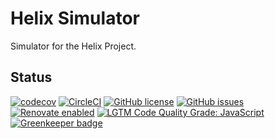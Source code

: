 Helix Simulator
===============

Simulator for the Helix Project.

Status
------
[![codecov](https://img.shields.io/codecov/c/github/adobe/helix-simulator.svg)](https://codecov.io/gh/adobe/helix-simulator)
[![CircleCI](https://img.shields.io/circleci/project/github/adobe/helix-simulator.svg)](https://circleci.com/gh/adobe/helix-simulator)
[![GitHub license](https://img.shields.io/github/license/adobe/helix-simulator.svg)](https://github.com/adobe/helix-simulator/blob/master/LICENSE.txt)
[![GitHub issues](https://img.shields.io/github/issues/adobe/helix-simulator.svg)](https://github.com/adobe/helix-simulator/issues)
[![Renovate enabled](https://img.shields.io/badge/renovate-enabled-brightgreen.svg)](https://renovatebot.com/)
[![LGTM Code Quality Grade: JavaScript](https://img.shields.io/lgtm/grade/javascript/g/adobe/helix-simulator.svg?logo=lgtm&logoWidth=18)](https://lgtm.com/projects/g/adobe/helix-simulator) [![Greenkeeper badge](https://badges.greenkeeper.io/adobe/helix-simulator.svg)](https://greenkeeper.io/)

